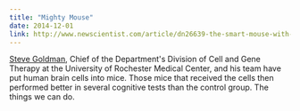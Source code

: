 ```yaml
---
title: "Mighty Mouse"
date: 2014-12-01
link: http://www.newscientist.com/article/dn26639-the-smart-mouse-with-the-halfhuman-brain.html?cmpid=RSS%7CNSNS%7C2012-GLOBAL%7Conline-news#.VHxnUdYVdlI
---
```

 [Steve Goldman](http://www.urmc.rochester.edu/people/23788282-steven-a-goldman), Chief of the Department's Division of Cell and Gene Therapy at the University of Rochester Medical Center, and his team have put human brain cells into mice. Those mice that received the cells then performed better in several cognitive tests than the control group. The things we can do.
